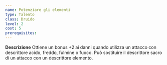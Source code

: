 ```yaml
---
name: Potenziare gli elementi
type: Talento
class: Druido
level: 2
cost: 5
prerequisites: 
---
```


**Descrizione**
Ottiene un bonus +2 ai danni quando utilizza un attacco con descrittore acido,
freddo, fulmine o fuoco. Può sostituire il descrittore sacro di un attacco con
un descrittore elemento.